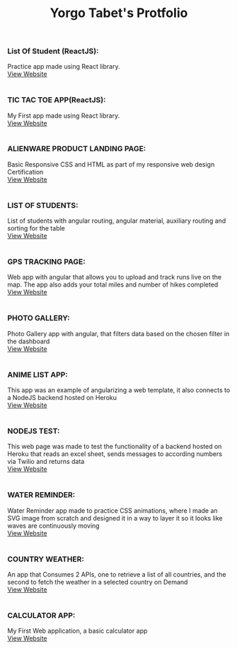 
<h1 align='center'> Yorgo Tabet's Protfolio </h1>
<br>
<h3>List Of Student (ReactJS):</h3>
Practice app made using React library.
<br>
<a target="_blank" href='https://yorgotabet.github.io/ReactListOfStdudents/'>View Website</a>

<br>
<br>

<h3>TIC TAC TOE APP(ReactJS):</h3>
My First app made using React library.
<br>
<a target="_blank" href='https://yorgotabet.github.io/TicTacToeReact/'>View Website</a>

<br>
<br>


<h3>ALIENWARE PRODUCT LANDING PAGE:</h3>
Basic Responsive CSS and HTML as part of my responsive web design Certification
<br>
<a target="_blank" href='https://yorgotabet.github.io/AlienwareLandingPage/'>View Website</a>

<br>
<br>
  <h3>LIST OF STUDENTS:</h3>
List of students with angular routing, angular material, auxiliary routing and sorting for the table
<br>
<a target="_blank"  href='https://yorgotabet.github.io/StudentList/'>View Website</a>

<br>
<br>
<h3>GPS TRACKING PAGE:</h3>
Web app with angular that allows you to upload and track runs live on the map. The app also adds your total miles and number of hikes completed
<br>
<a  target="_blank" href='https://yorgotabet.github.io/RouteTracker/'>View Website</a>

<br>
<br>

<h3>PHOTO GALLERY:</h3>
 Photo Gallery app with angular, that filters data based on the chosen filter in the dashboard
<br>
<a  target="_blank" href='https://yorgotabet.github.io/RouteTracker/'>View Website</a>

<br>
<br>
<h3>ANIME LIST APP:</h3>
 This app was an example of angularizing a web template, it also connects to a NodeJS backend hosted on Heroku
<br>
<a  target="_blank" href='https://yorgotabet.github.io/AnimeWeb/'>View Website</a>

<br>
<br>
<h3>NODEJS TEST:</h3>
This web page was made to test the functionality of a backend hosted on Heroku that reads an excel sheet, sends messages to according numbers via Twilio and returns data
<br>
<a  target="_blank" href='https://yorgotabet.github.io/XLSXAPITEST/'>View Website</a>

<br>
<br>
<h3>WATER REMINDER:</h3>
Water Reminder app made to practice CSS animations, where I made an SVG image from scratch and designed it in a way to layer it so it looks like waves are continuously moving
<br>
<a  target="_blank" href='https://yorgotabet.github.io/waterReminder/'>View Website</a>

<br>
<br>
<h3>COUNTRY WEATHER:</h3>
An app that Consumes 2 APIs, one to retrieve a list of all countries, and the second to fetch the weather in a selected country on Demand
<br>
<a  target="_blank" href='https://yorgotabet.github.io/GetCountryWeather'>View Website</a>

<br>
<br>
<h3>CALCULATOR APP:</h3>
My First Web application, a basic calculator app
<br>
<a  target="_blank" href='https://yorgotabet.github.io/TestCalculator/'>View Website</a>

<br>
<br>







